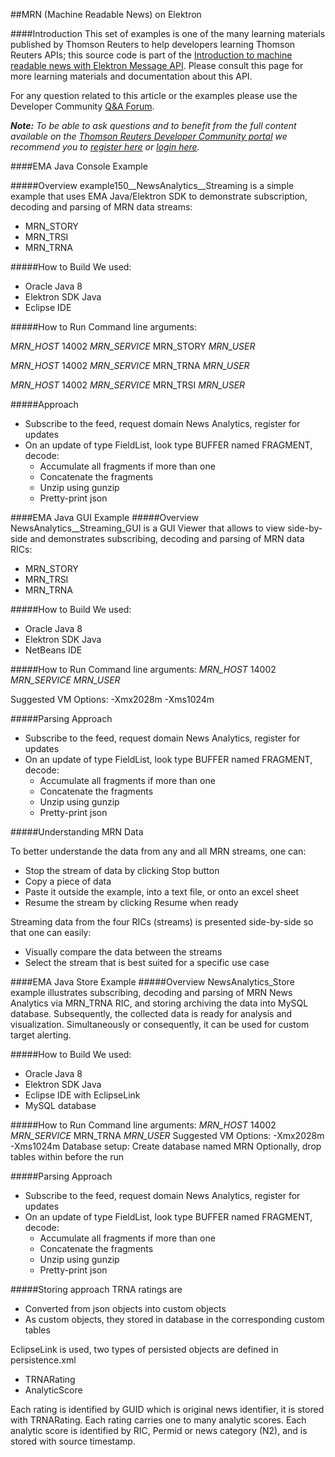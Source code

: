 ##MRN (Machine Readable News) on Elektron

####Introduction
This set of examples is one of the many learning materials published by Thomson Reuters to help developers learning Thomson Reuters APIs; this source code is part of the [Introduction to machine readable news with Elektron Message API](https://developers.thomsonreuters.com/article/mrn-article).  Please consult this page for more learning materials and documentation about this API.

For any question related to this article or the examples please use the Developer Community [Q&A Forum](https://community.developers.thomsonreuters.com).

***Note:** To be able to ask questions and to benefit from the full content available on the [Thomson Reuters Developer Community portal](https://developers.thomsonreuters.com) we recommend you to [register here]( https://developers.thomsonreuters.com/iam/register) or [login here]( https://developers.thomsonreuters.com/iam/login?destination_path=Lw%3D%3D).*

####EMA Java Console Example

#####Overview
example150__NewsAnalytics__Streaming is a simple example that uses EMA Java/Elektron SDK
to demonstrate subscription, decoding and parsing of MRN data streams: 

* MRN_STORY
* MRN_TRSI
* MRN_TRNA

#####How to Build
We used:

* Oracle Java 8
* Elektron SDK Java
* Eclipse IDE

#####How to Run
Command line arguments: 

_MRN_HOST_ 14002 _MRN_SERVICE_ MRN_STORY _MRN_USER_

_MRN_HOST_ 14002 _MRN_SERVICE_ MRN_TRNA _MRN_USER_

_MRN_HOST_ 14002 _MRN_SERVICE_ MRN_TRSI _MRN_USER_


#####Approach
* Subscribe to the feed, request domain News Analytics, register for updates
* On an update of type FieldList, look type BUFFER named FRAGMENT, decode:
  * Accumulate all fragments if more than one
  * Concatenate the fragments
  * Unzip using gunzip
  * Pretty-print json
  



####EMA Java GUI Example
#####Overview
NewsAnalytics__Streaming_GUI is a GUI Viewer that allows to view side-by-side and demonstrates subscribing, decoding and parsing of MRN data RICs: 
* MRN_STORY
* MRN_TRSI
* MRN_TRNA

#####How to Build
We used:
* Oracle Java 8
* Elektron SDK Java
* NetBeans IDE

#####How to Run
Command line arguments:
_MRN_HOST_ 14002 _MRN_SERVICE_ _MRN_USER_

Suggested VM Options:
-Xmx2028m -Xms1024m

#####Parsing Approach
* Subscribe to the feed, request domain News Analytics, register for updates
* On an update of type FieldList, look type BUFFER named FRAGMENT, decode:
   * Accumulate all fragments if more than one
   * Concatenate the fragments
   * Unzip using gunzip
   * Pretty-print json

#####Understanding MRN Data

To better understande the data from any and all MRN streams, one can:
* Stop the stream of data by clicking Stop button
* Copy a piece of data
* Paste it outside the example, into a text file, or onto an excel sheet
* Resume the stream by clicking Resume when ready

Streaming data from the four RICs (streams) is presented side-by-side so that one can easily:
* Visually compare the data between the streams
* Select the stream that is best suited for a specific use case




####EMA Java Store Example
#####Overview
NewsAnalytics_Store example illustrates subscribing, decoding and parsing of MRN News Analytics via MRN_TRNA RIC, and storing archiving the data into MySQL database.  Subsequently, the collected data is ready for analysis and visualization.  Simultaneously or consequently, it can be used for custom target alerting. 

#####How to Build
We used:

* Oracle Java 8
* Elektron SDK Java
* Eclipse IDE with EclipseLink
* MySQL database

#####How to Run
Command line arguments:
_MRN_HOST_ 14002 _MRN_SERVICE_ MRN_TRNA _MRN_USER_
Suggested VM Options: 
-Xmx2028m -Xms1024m
Database setup:
Create database named MRN
Optionally, drop tables within before the run

#####Parsing Approach
* Subscribe to the feed, request domain News Analytics, register for updates
* On an update of type FieldList, look type BUFFER named FRAGMENT, decode:
    * Accumulate all fragments if more than one
    * Concatenate the fragments
    * Unzip using gunzip
    * Pretty-print json
    
#####Storing approach
TRNA ratings are 
* Converted from json objects into custom objects
* As custom objects, they stored in database in the corresponding custom tables

EclipseLink is used, two types of persisted objects are defined in persistence.xml
* TRNARating
* AnalyticScore

Each rating is identified by GUID which is original news identifier, it is stored with TRNARating.  Each rating carries one to many analytic scores.  Each analytic score is identified by RIC, Permid or news category (N2), and is stored with source timestamp.   

